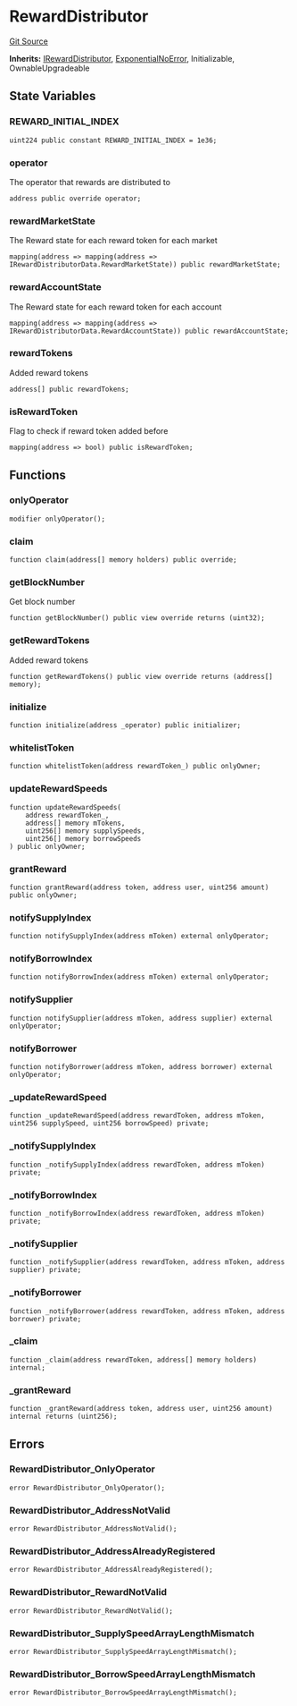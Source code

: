 # RewardDistributor
[Git Source](https://github.com/malda-protocol/malda-lending/blob/b62e113034d94e880ebb241b8fad49eb27118646/src\rewards\RewardDistributor.sol)

**Inherits:**
[IRewardDistributor](/src\interfaces\IRewardDistributor.sol\interface.IRewardDistributor.md), [ExponentialNoError](/src\math\ExponentialNoError.sol\abstract.ExponentialNoError.md), Initializable, OwnableUpgradeable


## State Variables
### REWARD_INITIAL_INDEX

```solidity
uint224 public constant REWARD_INITIAL_INDEX = 1e36;
```


### operator
The operator that rewards are distributed to


```solidity
address public override operator;
```


### rewardMarketState
The Reward state for each reward token for each market


```solidity
mapping(address => mapping(address => IRewardDistributorData.RewardMarketState)) public rewardMarketState;
```


### rewardAccountState
The Reward state for each reward token for each account


```solidity
mapping(address => mapping(address => IRewardDistributorData.RewardAccountState)) public rewardAccountState;
```


### rewardTokens
Added reward tokens


```solidity
address[] public rewardTokens;
```


### isRewardToken
Flag to check if reward token added before


```solidity
mapping(address => bool) public isRewardToken;
```


## Functions
### onlyOperator


```solidity
modifier onlyOperator();
```

### claim


```solidity
function claim(address[] memory holders) public override;
```

### getBlockNumber

Get block number


```solidity
function getBlockNumber() public view override returns (uint32);
```

### getRewardTokens

Added reward tokens


```solidity
function getRewardTokens() public view override returns (address[] memory);
```

### initialize


```solidity
function initialize(address _operator) public initializer;
```

### whitelistToken


```solidity
function whitelistToken(address rewardToken_) public onlyOwner;
```

### updateRewardSpeeds


```solidity
function updateRewardSpeeds(
    address rewardToken_,
    address[] memory mTokens,
    uint256[] memory supplySpeeds,
    uint256[] memory borrowSpeeds
) public onlyOwner;
```

### grantReward


```solidity
function grantReward(address token, address user, uint256 amount) public onlyOwner;
```

### notifySupplyIndex


```solidity
function notifySupplyIndex(address mToken) external onlyOperator;
```

### notifyBorrowIndex


```solidity
function notifyBorrowIndex(address mToken) external onlyOperator;
```

### notifySupplier


```solidity
function notifySupplier(address mToken, address supplier) external onlyOperator;
```

### notifyBorrower


```solidity
function notifyBorrower(address mToken, address borrower) external onlyOperator;
```

### _updateRewardSpeed


```solidity
function _updateRewardSpeed(address rewardToken, address mToken, uint256 supplySpeed, uint256 borrowSpeed) private;
```

### _notifySupplyIndex


```solidity
function _notifySupplyIndex(address rewardToken, address mToken) private;
```

### _notifyBorrowIndex


```solidity
function _notifyBorrowIndex(address rewardToken, address mToken) private;
```

### _notifySupplier


```solidity
function _notifySupplier(address rewardToken, address mToken, address supplier) private;
```

### _notifyBorrower


```solidity
function _notifyBorrower(address rewardToken, address mToken, address borrower) private;
```

### _claim


```solidity
function _claim(address rewardToken, address[] memory holders) internal;
```

### _grantReward


```solidity
function _grantReward(address token, address user, uint256 amount) internal returns (uint256);
```

## Errors
### RewardDistributor_OnlyOperator

```solidity
error RewardDistributor_OnlyOperator();
```

### RewardDistributor_AddressNotValid

```solidity
error RewardDistributor_AddressNotValid();
```

### RewardDistributor_AddressAlreadyRegistered

```solidity
error RewardDistributor_AddressAlreadyRegistered();
```

### RewardDistributor_RewardNotValid

```solidity
error RewardDistributor_RewardNotValid();
```

### RewardDistributor_SupplySpeedArrayLengthMismatch

```solidity
error RewardDistributor_SupplySpeedArrayLengthMismatch();
```

### RewardDistributor_BorrowSpeedArrayLengthMismatch

```solidity
error RewardDistributor_BorrowSpeedArrayLengthMismatch();
```

